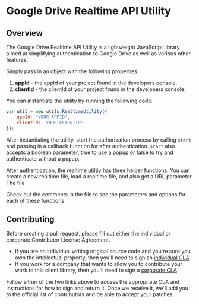 # Google Drive Realtime API Utility

## Overview

The Google Drive Realtime API Utility is a lightweight JavaScript library aimed
at simplifying authentication to Google Drive as well as various other features.

Simply pass in an object with the following properties

1. **appId** - the appId of your project found in the developers console.
2. **clientId** - the clientId of your project found in the developers console.

You can instantiate the utility by running the following code.

```javascript
var util = new utils.RealtimeUtility({
	appId: 'YOUR APPID',
	clientId: 'YOUR CLIENTID'
});
```

After instantiating the utility, start the authorization process by calling
`start` and passing in a callback function for after authentication. `start`
also accepts a boolean parameter, true to use a popup or false to try and
authenticate without a popup.

After authentication, the realtime utiltiy has three helper functions. You can
create a new realtime file, load a realtime file, and also get a URL parameter.
The file

Check out the comments in the file to see the parameters and options for
each of these functions.

## Contributing

Before creating a pull request, please fill out either the individual or
corporate Contributor License Agreement.

* If you are an individual writing original source code and you're sure you
own the intellectual property, then you'll need to sign an
[individual CLA](http://code.google.com/legal/individual-cla-v1.0.html).
* If you work for a company that wants to allow you to contribute your work
to this client library, then you'll need to sign a
[corporate CLA](http://code.google.com/legal/corporate-cla-v1.0.html).

Follow either of the two links above to access the appropriate CLA and
instructions for how to sign and return it. Once we receive it, we'll add you
to the official list of contributors and be able to accept your patches.